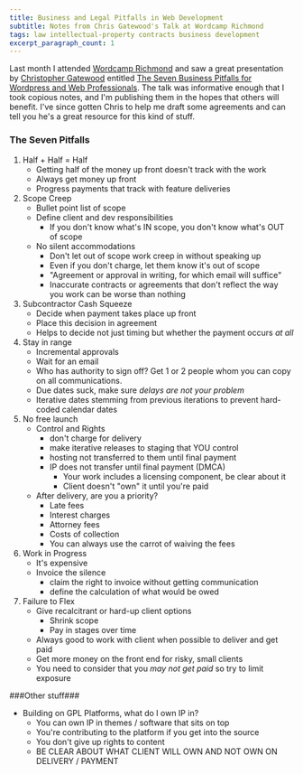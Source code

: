 ```yaml
---
title: Business and Legal Pitfalls in Web Development
subtitle: Notes from Chris Gatewood's Talk at Wordcamp Richmond
tags: law intellectual-property contracts business development
excerpt_paragraph_count: 1
---
```


Last month I attended [Wordcamp Richmond](http://wordcamprichmond.org) and saw a great presentation by [Christopher Gatewood](http://twitter.com/gatewood5000) entitled [The Seven Business Pitfalls for Wordpress and Web Professionals](http://wordcamprichmond.org/conferences/wordcamp-rva-2010/#Gatewood). The talk was informative enough that I took copious notes, and I'm publishing them in the hopes that others will benefit. I've since gotten Chris to help me draft some agreements and can tell you he's a great resource for this kind of stuff.

### The Seven Pitfalls ###
1. Half + Half = Half
	* Getting half of the money up front doesn't track with the work
	* Always get money up front
	* Progress payments that track with feature deliveries
2. Scope Creep
	* Bullet point list of scope
	* Define client and dev responsibilities
		* If you don't know what's IN scope, you don't know what's OUT of scope 
	* No silent accommodations
		* Don't let out of scope work creep in without speaking up
		* Even if you don't charge, let them know it's out of scope
		* "Agreement or approval in writing, for which email will suffice"
		* Inaccurate contracts or agreements that don't reflect the way you work can be worse than nothing
3. Subcontractor Cash Squeeze
	* Decide when payment takes place up front
	* Place this decision in agreement
	* Helps to decide not just timing but whether the payment occurs _at all_
4. Stay in range
	* Incremental approvals
	* Wait for an email
	* Who has authority to sign off? Get 1 or 2 people whom you can copy on all communications.
	* Due dates suck, make sure _delays are not your problem_
	* Iterative dates stemming from previous iterations to prevent hard-coded calendar dates
5. No free launch
	* Control and Rights
		* don't charge for delivery
		* make iterative releases to staging that YOU control
		* hosting not transferred to them until final payment
		* IP does not transfer until final payment (DMCA)
			* Your work includes a licensing component, be clear about it
			* Client doesn't "own" it until you're paid
	* After delivery, are you a priority?
		* Late fees
		* Interest charges
		* Attorney fees
		* Costs of collection
		* You can always use the carrot of waiving the fees
6. Work in Progress
	* It's expensive
	* Invoice the silence
		* claim the right to invoice without getting communication
		* define the calculation of what would be owed
7. Failure to Flex
	* Give recalcitrant or hard-up client options
		* Shrink scope
		* Pay in stages over time
	* Always good to work with client when possible to deliver and get paid
	* Get more money on the front end for risky, small clients
	* You need to consider that you _may not get paid_ so try to limit exposure

###Other stuff###
* Building on GPL Platforms, what do I own IP in?
	* You can own IP in themes / software that sits on top
	* You're contributing to the platform if you get into the source
	* You don't give up rights to content
	* BE CLEAR ABOUT WHAT CLIENT WILL OWN AND NOT OWN ON DELIVERY / PAYMENT